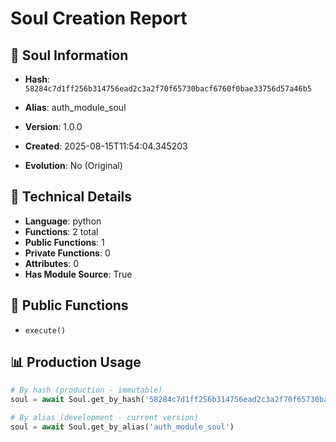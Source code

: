 # Soul Creation Report

## 🧬 Soul Information
- **Hash**: `58284c7d1ff256b314756ead2c3a2f70f65730bacf6760f0bae33756d57a46b5`
- **Alias**: auth_module_soul
- **Version**: 1.0.0
- **Created**: 2025-08-15T11:54:04.345203

- **Evolution**: No (Original)

## 🔧 Technical Details
- **Language**: python
- **Functions**: 2 total
- **Public Functions**: 1
- **Private Functions**: 0
- **Attributes**: 0
- **Has Module Source**: True

## 🎯 Public Functions
- `execute()`

## 📊 Production Usage
```python
# By hash (production - immutable)
soul = await Soul.get_by_hash('58284c7d1ff256b314756ead2c3a2f70f65730bacf6760f0bae33756d57a46b5')

# By alias (development - current version)
soul = await Soul.get_by_alias('auth_module_soul')
```
